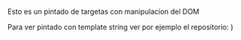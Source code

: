 Esto es un pintado de targetas con manipulacion del DOM


Para ver pintado con template string ver por ejemplo el repositorio: <a href="https://github.com/PabloMatMar/BiliotecaNYT"></a>)